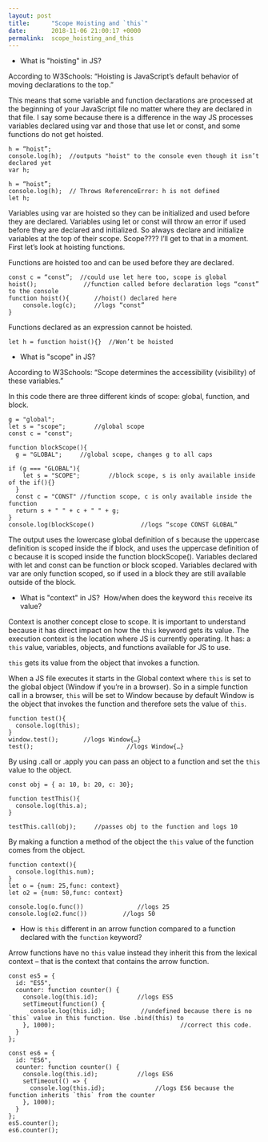 ```yaml
---
layout: post
title:      "Scope Hoisting and `this`"
date:       2018-11-06 21:00:17 +0000
permalink:  scope_hoisting_and_this
---
```




- What is "hoisting" in JS?

According to W3Schools:
 “Hoisting is JavaScript’s default behavior of moving declarations to the top.”

This means that some variable and function declarations are processed at the beginning of your JavaScript file no matter where they are declared in that file. I say some because there is a difference in the way JS processes variables declared using var and those that use let or const, and some functions do not get hoisted. 
```
h = “hoist”;
console.log(h);  //outputs "hoist" to the console even though it isn’t declared yet
var h;

h = “hoist”;
console.log(h);  // Throws ReferenceError: h is not defined
let h;		
```

Variables using var are hoisted so they can be initialized and used before they are declared. Variables using let or const will throw an error if used before they are declared and initialized. So always declare and initialize variables at the top of their scope. Scope???? I’ll get to that in a moment. First let’s look at hoisting functions.

Functions are hoisted too and can be used before they are declared.

```
const c = “const”;	//could use let here too, scope is global
hoist();  			 //function called before declaration logs “const” to the console
function hoist(){		//hoist() declared here
    console.log(c);		//logs “const”
}
```
Functions declared as an expression cannot be hoisted.
```
let h = function hoist(){}	//Won’t be hoisted
```  




- What is "scope" in JS?

According to W3Schools:
 “Scope determines the accessibility (visibility) of these variables.”

In this code there are three different kinds of scope: global, function, and block.
```
g = "global";
let s = "scope";		//global scope
const c = "const";

function blockScope(){
  g = "GLOBAL";		//global scope, changes g to all caps
  
if (g === "GLOBAL"){
    let s = "SCOPE";		//block scope, s is only available inside of the if(){}
  }
  const c = "CONST"	//function scope, c is only available inside the function
  return s + " " + c + " " + g;
}
console.log(blockScope()	         //logs “scope CONST GLOBAL”

```

The output uses the lowercase global definition of s because the uppercase definition is scoped inside the if block, and uses the uppercase definition of c because it is scoped inside the function blockScope(). Variables declared with let and const can be function or block scoped. Variables declared with var are only function scoped, so if used in a block they are still available outside of the block.



- What is "context" in JS?  How/when does the keyword `this` receive its value?

Context is another concept close to scope. It is important to understand because it has direct impact on how the `this` keyword gets its value. The execution context is the location where JS is currently operating. It has: a `this` value, variables, objects, and functions available for JS to use. 

`this` gets its value from the object that invokes a function. 

When a JS file executes it starts in the Global context where `this` is set to the global object (Window if you’re in a browser). So in a simple function call in a browser, `this` will be set to Window because by default Window is the object that invokes the function and therefore sets the value of `this`.

```
function test(){
  console.log(this);  
} 
window.test();	     //logs Window{…}	
test();			                 //logs Window{…}	

```

By using .call or .apply you can pass an object to a function and set the `this` value to the object.

```
const obj = { a: 10, b: 20, c: 30};

function testThis(){
  console.log(this.a);
}

testThis.call(obj); 	//passes obj to the function and logs 10

```
By making a function a method of the object the `this` value of the function comes from the object.

```
function context(){
  console.log(this.num);
}
let o = {num: 25,func: context}
let o2 = {num: 50,func: context}

console.log(o.func())	           	//logs 25
console.log(o2.func())	      	//logs 50
```






- How is `this` different in an arrow function compared to a function declared with the `function` keyword?

Arrow functions have no `this` value instead they inherit this from the lexical context – that is the context that contains the arrow function.

```
const es5 = {
  id: "ES5",
  counter: function counter() {
    console.log(this.id);			//logs ES5
    setTimeout(function() {
      console.log(this.id);	         //undefined because there is no `this` value in this function. Use .bind(this) to 
    }, 1000);                                   //correct this code.
  }
};

const es6 = {
  id: "ES6",
  counter: function counter() {
    console.log(this.id);			//logs ES6
    setTimeout(() => {
      console.log(this.id);	             //logs ES6 because the function inherits `this` from the counter
    }, 1000);
  }
};
es5.counter();
es6.counter();
```

 
